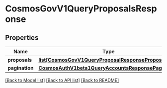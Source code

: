 # CosmosGovV1QueryProposalsResponse

## Properties
Name | Type | Description | Notes
------------ | ------------- | ------------- | -------------
**proposals** | [**list[CosmosGovV1QueryProposalResponseProposal]**](CosmosGovV1QueryProposalResponseProposal.md) |  | [optional] 
**pagination** | [**CosmosAuthV1beta1QueryAccountsResponsePagination**](CosmosAuthV1beta1QueryAccountsResponsePagination.md) |  | [optional] 

[[Back to Model list]](../README.md#documentation-for-models) [[Back to API list]](../README.md#documentation-for-api-endpoints) [[Back to README]](../README.md)

